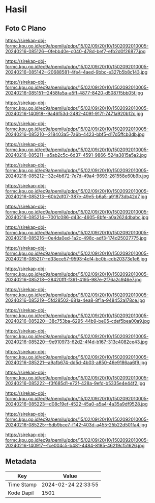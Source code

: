 # Hasil

## Foto C Plano

https://sirekap-obj-formc.kpu.go.id/ec9a/pemilu/pdpr/15/02/09/20/10/1502092010005-20240216-085126--0febb40e-c040-478d-bef7-efb2d0f26877.jpg

https://sirekap-obj-formc.kpu.go.id/ec9a/pemilu/pdpr/15/02/09/20/10/1502092010005-20240216-085142--20688581-4fe4-4aed-9bbc-e327b5b8c143.jpg

https://sirekap-obj-formc.kpu.go.id/ec9a/pemilu/pdpr/15/02/09/20/10/1502092010005-20240216-085151--2458fa5a-a5ff-4877-8420-d5087f5bb05f.jpg

https://sirekap-obj-formc.kpu.go.id/ec9a/pemilu/pdpr/15/02/09/20/10/1502092010005-20240216-140918--9a46f53d-2482-409f-917f-7471a920b12c.jpg

https://sirekap-obj-formc.kpu.go.id/ec9a/pemilu/pdpr/15/02/09/20/10/1502092010005-20240216-085210--218403a5-7a6b-4423-bbf5-d17d5ffcb3db.jpg

https://sirekap-obj-formc.kpu.go.id/ec9a/pemilu/pdpr/15/02/09/20/10/1502092010005-20240216-085211--a5ab2c5c-6d37-4591-9866-524a3815a5a2.jpg

https://sirekap-obj-formc.kpu.go.id/ec9a/pemilu/pdpr/15/02/09/20/10/1502092010005-20240216-085212--32c4b672-7e7d-49a4-9693-261558e60b9b.jpg

https://sirekap-obj-formc.kpu.go.id/ec9a/pemilu/pdpr/15/02/09/20/10/1502092010005-20240216-085213--60b2df07-387e-49e5-b6a5-a91873db42d7.jpg

https://sirekap-obj-formc.kpu.go.id/ec9a/pemilu/pdpr/15/02/09/20/10/1502092010005-20240216-085214--7001c086-d43c-4605-8bfe-a0a2624dbabc.jpg

https://sirekap-obj-formc.kpu.go.id/ec9a/pemilu/pdpr/15/02/09/20/10/1502092010005-20240216-085216--0e4da0ed-1a2c-498c-adf3-174d25027775.jpg

https://sirekap-obj-formc.kpu.go.id/ec9a/pemilu/pdpr/15/02/09/20/10/1502092010005-20240216-085217--d33ece57-9593-4cf4-bc0b-cdb20373e1e6.jpg

https://sirekap-obj-formc.kpu.go.id/ec9a/pemilu/pdpr/15/02/09/20/10/1502092010005-20240216-085218--28420fff-f391-4195-987e-2f76a2c946e7.jpg

https://sirekap-obj-formc.kpu.go.id/ec9a/pemilu/pdpr/15/02/09/20/10/1502092010005-20240216-085219--5fd28502-681a-4ea8-8f1a-948452a178ce.jpg

https://sirekap-obj-formc.kpu.go.id/ec9a/pemilu/pdpr/15/02/09/20/10/1502092010005-20240216-085220--38c753ba-6295-44b9-be05-cdef5bea00a9.jpg

https://sirekap-obj-formc.kpu.go.id/ec9a/pemilu/pdpr/15/02/09/20/10/1502092010005-20240216-085220--9e910973-62d2-4f4d-b167-313c4082ce43.jpg

https://sirekap-obj-formc.kpu.go.id/ec9a/pemilu/pdpr/15/02/09/20/10/1502092010005-20240216-085221--a9afb674-dd5d-4b03-a850-46e9186aa6f9.jpg

https://sirekap-obj-formc.kpu.go.id/ec9a/pemilu/pdpr/15/02/09/20/10/1502092010005-20240216-085222--f3f685d1-e72f-428a-9efd-b5335e4e44f2.jpg

https://sirekap-obj-formc.kpu.go.id/ec9a/pemilu/pdpr/15/02/09/20/10/1502092010005-20240216-085223--d08c19ef-4522-45a0-a5a4-4a35a9df9528.jpg

https://sirekap-obj-formc.kpu.go.id/ec9a/pemilu/pdpr/15/02/09/20/10/1502092010005-20240216-085225--5db9bce7-f142-403d-a455-25b22d501fa4.jpg

https://sirekap-obj-formc.kpu.go.id/ec9a/pemilu/pdpr/15/02/09/20/10/1502092010005-20240216-140917--fce004c5-b481-4484-8185-46219cf51626.jpg


## Metadata

| Key        | Value               |
| ---------- | ------------------- |
| Time Stamp | 2024-02-24 22:33:55 |
| Kode Dapil | 1501                |



